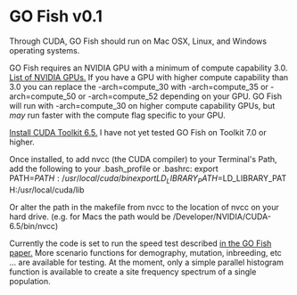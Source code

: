 # GO Fish v0.1

Through CUDA, GO Fish should run on Mac OSX, Linux, and Windows operating systems. 

GO Fish requires an NVIDIA GPU with a minimum of compute capability 3.0. [List of NVIDIA GPUs.](https://developer.nvidia.com/cuda-gpus) If you have a GPU with higher compute capability than 3.0 you can replace the -arch=compute_30 with -arch=compute_35 or -arch=compute_50 or -arch=compute_52 depending on your GPU. GO Fish will run with -arch=compute_30 on higher compute capability GPUs, but *may* run faster with the compute flag specific to your GPU. 

[Install CUDA Toolkit 6.5.](https://developer.nvidia.com/cuda-toolkit-65) I have not yet tested GO Fish on Toolkit 7.0 or higher. 

Once installed, to add nvcc (the CUDA compiler) to your Terminal's Path, add the following to your .bash_profile or .bashrc:
export PATH=$PATH:/usr/local/cuda/bin
export LD_LIBRARY_PATH=$LD_LIBRARY_PATH:/usr/local/cuda/lib

Or alter the path in the makefile from nvcc to the location of nvcc on your hard drive. (e.g. for Macs the path would be /Developer/NVIDIA/CUDA-6.5/bin/nvcc)

Currently the code is set to run the speed test described [in the GO Fish paper.](http://dx.doi.org/10.1101/042622) More scenario functions for demography, mutation, inbreeding, etc ...  are available for testing. At the moment, only a simple parallel histogram function is available to create a site frequency spectrum of a single population. 
